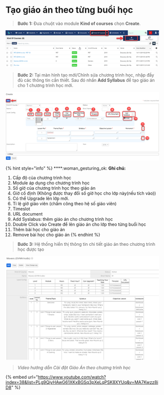 # Tạo giáo án theo từng buổi học

> **Bước 1:** Đưa chuột vào module **Kind of courses** chọn **Create**.

![](../../.gitbook/assets/GiaoAn1.png)

> **Bước 2:** Tại màn hình tạo mới/Chỉnh sửa chương trình học, nhập đầy đủ các thông tin cần thiết. Sau đó nhấn **Add Syllabus** để tạo giáo án cho 1 chương trình học mới.

![](../../.gitbook/assets/GiaoAn2.png)

{% hint style="info" %}
****:woman\_gesturing\_ok: **Ghi chú:**

1. Cấp độ của chương trình học
2. Module áp dụng cho chương trình học
3. Số giờ của chương trình học theo giáo án
4. Giờ cố định (Không được thay đổi số giờ học cho lớp này(nếu tích vào))
5. Có thể Upgrade lên lớp mới.
6. Tỉ lệ giờ giáo viên (chấm công theo hệ số giáo viên)
7. Timeslot
8. URL document
9. Add Syslabus: thêm giáo án cho chương trình học
10. Double Click vào Create để lên giáo án cho lớp theo từng buổi học
11. Thêm bài học cho giáo án
12. Remove bài học cho giáo án
{% endhint %}

> **Bước 3:** Hệ thống hiển thị thông tin chi tiết giáo án theo chương trình học được tạo

![](../../.gitbook/assets/GiaoAn3.png)

> _Video hướng dẫn Cài đặt Giáo Án theo chương trình học_

{% embed url="https://www.youtube.com/watch?index=38&list=PLg9QjyHAwG61XKxBGSq3pXeLqPSK8XYUq&v=MA7Kwzz8iD8" %}
